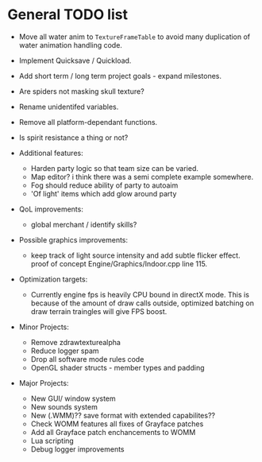 # General TODO list

* Move all water anim to `TextureFrameTable` to avoid many duplication of water animation handling code.

* Implement Quicksave / Quickload.

* Add short term / long term project goals - expand milestones.

* Are spiders not masking skull texture?

* Rename unidentifed variables.
* Remove all platform-dependant functions.

* Is spirit resistance a thing or not?

* Additional features:
  - Harden party logic so that team size can be varied.
  - Map editor? i think there was a semi complete example somewhere.
  - Fog should reduce ability of party to autoaim
  - 'Of light' items which add glow around party

* QoL improvements:
  - global merchant / identify skills?

* Possible graphics improvements:
  - keep track of light source intensity and add subtle flicker effect. proof of concept Engine/Graphics/Indoor.cpp line 115.

* Optimization targets:
  - Currently engine fps is heavily CPU bound in directX mode. This is because of the amount of draw calls outside, optimized batching on draw terrain traingles will give FPS boost.

* Minor Projects:
  - Remove zdrawtexturealpha
  - Reduce logger spam
  - Drop all software mode rules code
  - OpenGL shader structs - member types and padding

* Major Projects:
  - New GUI/ window system
  - New sounds system
  - New (.WMM)?? save format with extended capabilites??
  - Check WOMM features all fixes of Grayface patches
  - Add all Grayface patch enchancements to WOMM
  - Lua scripting
  - Debug logger improvements